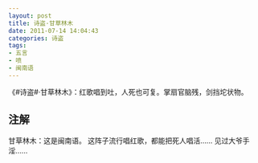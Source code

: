 ```yaml
---
layout: post
title: 诗盗·甘草林木
date: 2011-07-14 14:04:43
categories: 诗盗
tags:
- 五言
- 喷
- 闽南语
---
```

《#诗盗#·甘草林木》：红歌唱到吐，人死也可复。掌扇官脑残，剑挡坨状物。

## 注解
甘草林木：这是闽南语。
这阵子流行唱红歌，都能把死人唱活……
见过大爷手淫……
